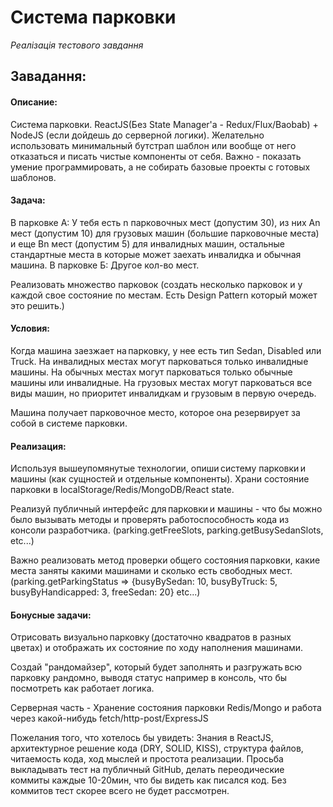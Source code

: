 # Система парковки
*Реалізація тестового завдання*


## Завадання:

#### Описание:
Система парковки. ReactJS(Без State Manager'a - Redux/Flux/Baobab) + NodeJS (если дойдешь до серверной логики).
Желательно использовать минимальный бутстрап шаблон или вообще от него отказаться и писать чистые компоненты от себя.
Важно - показать умение программировать, а не собирать базовые проекты с готовых шаблонов.

#### Задача:
В парковке А: У тебя есть n парковочных мест (допустим 30), из них An мест (допустим 10) для грузовых машин (большие парковочные места) и еще Bn мест (допустим 5) для инвалидных машин, остальные стандартные места в которые может заехать инвалидка и обычная машина.
В парковке Б: Другое кол-во мест.

Реализовать множество парковок (создать несколько парковок и у каждой свое состояние по местам. Есть Design Pattern который может это решить.)

#### Условия:
Когда машина заезжает на парковку, у нее есть тип Sedan, Disabled или Truck.
На инвалидных местах могут парковаться только инвалидные машины.
На обычных местах могут парковаться только обычные машины или инвалидные.
На грузовых местах могут парковаться все виды машин, но приоритет инвалидкам и грузовым в первую очередь.


Машина получает парковочное место, которое она резервирует за собой в системе парковки.

#### Реализация:
Используя вышеупомянутые технологии, опиши систему парковки и машины (как сущностей и отдельные компоненты).
Храни состояние парковки в localStorage/Redis/MongoDB/React state.

Реализуй публичный интерфейс для парковки и машины - что бы можно было вызывать методы и проверять работоспособность кода из консоли разработчика. (parking.getFreeSlots, parking.getBusySedanSlots, etc...)

Важно реализовать метод проверки общего состояния парковки, какие места заняты какими машинами и сколько есть свободных мест. (parking.getParkingStatus => {busyBySedan: 10, busyByTruck: 5, busyByHandicapped: 3, freeSedan: 20} etc...)

#### Бонусные задачи:
Отрисовать визуально парковку (достаточно квадратов в разных цветах) и отображать их состояние по ходу наполнения машинами.

Создай "рандомайзер", который будет заполнять и разгружать всю парковку рандомно, выводя статус например в консоль, что бы посмотреть как работает логика.

Серверная часть - Хранение состояния парковки Redis/Mongo и работа через какой-нибудь fetch/http-post/ExpressJS

Пожелания того, что хотелось бы увидеть:
Знания в ReactJS, архитектурное решение кода (DRY, SOLID, KISS), структура файлов, читаемость кода, ход мыслей и простота реализации.
Просьба выкладывать тест на публичный GitHub, делать переодические коммиты каждые 10-20мин, что бы видеть как писался код. Без коммитов тест скорее всего не будет рассмотрен.

